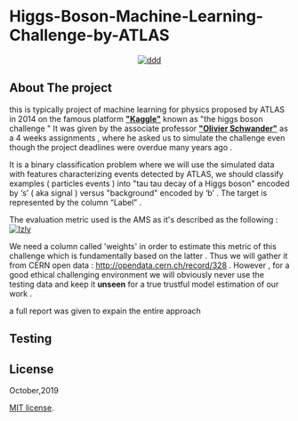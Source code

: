 # Higgs-Boson-Machine-Learning-Challenge-by-ATLAS


<center> <a href="https://ibb.co/mhzwBFP"><img src="https://i.ibb.co/XFJg4kG/ddd.png" alt="ddd" border="0"></a> </center>


## About The project 
this is typically project of machine learning for physics proposed by ATLAS in 2014 on the famous platform [**"Kaggle"**](https://www.kaggle.com/c/higgs-boson)  known as "the higgs boson challenge " 
It was given by the associate professor [**"Olivier Schwander"**](http://www-connex.lip6.fr/~schwander/en/) as a 4 weeks assignments , where he asked us to simulate the challenge even though the project deadlines were overdue many years ago .  

It is a binary classification problem where we will use the simulated data with features characterizing events detected by ATLAS, we should classify examples ( particles events ) into "tau tau decay of a Higgs boson" encoded by ‘s’ ( aka signal )  versus "background" encoded by ‘b’ .
The target is represented by the column “Label” .

The evaluation metric used is the AMS as it's described as the following : 
<a href="https://ibb.co/6ZGbWYK"><img src="https://i.ibb.co/ZJvKMdQ/Izly.png" alt="Izly" border="0"></a>

We need a column called 'weights' in order to estimate this metric of this challenge which is fundamentally based on the latter . Thus we will gather it from CERN open data : http://opendata.cern.ch/record/328  . However ,  for a good ethical challenging environment 
we will obviously never use the testing data and keep it **unseen** for a true trustful model estimation of our work  .

a full report was given to expain the entire approach 

## Testing 


## License
October,2019

[MIT license](http://opensource.org/licenses/MIT).
